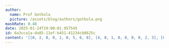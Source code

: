 ```yaml
---
author:
  name: Prof Gotkola
  picture: /assets/blog/authors/gotkola.png
maskRate: 0.48
date: 2025-01-24T19:00:01.957545
id: 6a3cca1a-da85-11ef-b451-41234cb8625c
content: '[[0, 2, 0, 0, 1, 0, 5, 6, 8], [4, 0, 1, 0, 0, 0, 0, 2, 3], [6, 3, 5, 0, 2, 0, 0, 0, 0], [0, 6, 8, 2, 3, 7, 0, 9, 0], [0, 0, 3, 0, 0, 1, 8, 0, 7], [0, 7, 0, 5, 8, 9, 0, 0, 2], [8, 0, 9, 4, 7, 2, 3, 0, 0], [3, 0, 2, 1, 0, 0, 0, 0, 0], [7, 0, 6, 0, 0, 3, 2, 4, 5]]'
---
```

